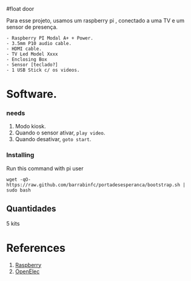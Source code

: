 #float door

 Para esse projeto, usamos um raspberry pi , conectado a uma TV e um sensor de presença. 
  
	- Raspberry PI Modal A+ + Power.
  	- 3.5mm P10 audio cable. 
  	- HDMI cable.
  	- TV Led Model Xxxx 
  	- Enclosing Box
	- Sensor [teclado?]
	- 1 USB Stick c/ os videos.
	

# Software.

### needs  	

1. Modo kiosk. 
2. Quando o sensor ativar, `play video`.
3. Quando desativar, `goto start`.

### Installing

Run this command with pi user

    wget -qO- https://raw.github.com/barrabinfc/portadesesperanca/bootstrap.sh | sudo bash


## Quantidades

5 kits

# References

1. [Raspberry]( http://www.raspberrypi.org/documentation/hardware/raspberrypi/models/README.md)
2. [OpenElec](	http://openelec.tv/)
